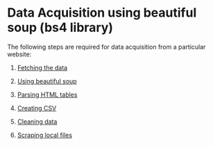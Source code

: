 # Data Acquisition using beautiful soup (bs4 library)

The following steps are required for data acquisition from a particular website:

1. [Fetching the data](https://github.com/PRUBHTEJ/Py-ML-Projects/blob/master/Data-Acquisition-Using-bs4/Fetching%20the%20data)

2. [Using beautiful soup]()

3. [Parsing HTML tables]()

4. [Creating CSV]()

5. [Cleaning data]()

6. [Scraping local files]()
